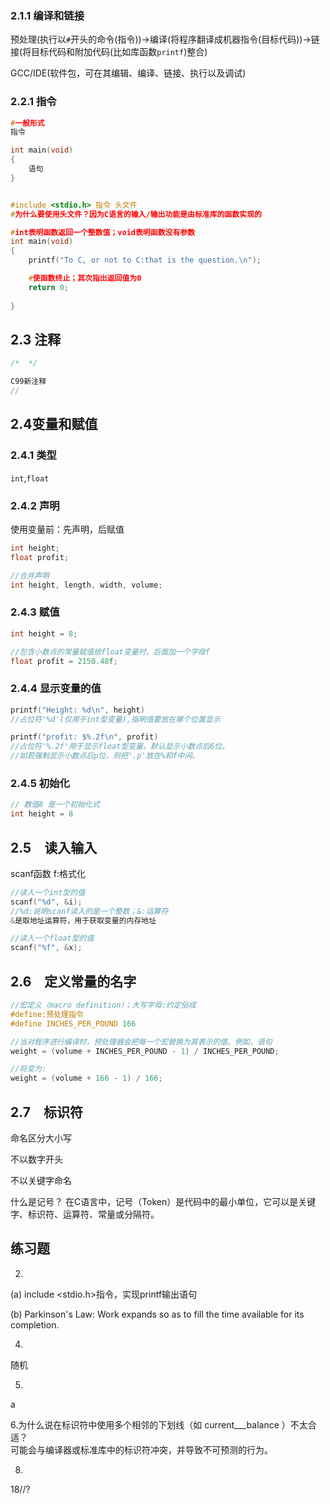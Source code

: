 ### 2.1.1 编译和链接
预处理(执行以`#`开头的命令(指令))→编译(将程序翻译成机器指令(目标代码))→链接(将目标代码和附加代码(比如库函数`printf`)整合)

GCC/IDE(软件包，可在其编辑、编译、链接、执行以及调试)

### 2.2.1 指令
```c
#一般形式
指令

int main(void)
{
    语句
}


#include <stdio.h> 指令 头文件
#为什么要使用头文件？因为C语言的输入/输出功能是由标准库的函数实现的

#int表明函数返回一个整数值；void表明函数没有参数
int main(void)
{
    printf("To C, or not to C:that is the question.\n");

    #使函数终止；其次指出返回值为0
    return 0;
    
}
```

## 2.3 注释
```c
/*  */

C99新注释
// 
```

## 2.4变量和赋值
### 2.4.1 类型
`int`,`float`

### 2.4.2 声明
使用变量前：先声明，后赋值
```c
int height;
float profit;

//合并声明
int height, length, width, volume;
```
### 2.4.3 赋值
```c
int height = 8;

//包含小数点的常量赋值给float变量时，后面加一个字母f
float profit = 2150.48f;
```

### 2.4.4 显示变量的值
```c
printf("Height: %d\n", height)
//占位符'%d'(仅用于int型变量),指明值要放在哪个位置显示

printf("profit: $%.2f\n", profit)
//占位符'%.2f'用于显示float型变量。默认显示小数点后6位。
//如若强制显示小数点后p位，则把'.p'放在%和f中间。
```

### 2.4.5 初始化
```c
// 数值8 是一个初始化式
int height = 8
```

## 2.5　读入输入
scanf函数
f:格式化
```c
//读入一个int型的值
scanf("%d", &i);
//%d:说明scanf读入的是一个整数；&:运算符
&是取地址运算符，用于获取变量的内存地址

//读入一个float型的值
scanf("%f", &x);
```

## 2.6　定义常量的名字
```c
//宏定义（macro definition）；大写字母:约定俗成
#define:预处理指令
#define INCHES_PER_POUND 166

//当对程序进行编译时，预处理器会把每一个宏替换为其表示的值。例如，语句
weight = (volume + INCHES_PER_POUND - 1) / INCHES_PER_POUND; 

//将变为:
weight = (volume + 166 - 1) / 166; 
```

## 2.7　标识符
命名区分大小写

不以数字开头

不以关键字命名

什么是记号？
在C语言中，记号（Token）是代码中的最小单位，它可以是关键字、标识符、运算符、常量或分隔符。

## 练习题
2.
(a)
include <stdio.h>指令，实现printf输出语句

(b)
Parkinson's Law:
Work expands so as to fill the time
available for its completion.

4.
随机

5.
a

6.为什么说在标识符中使用多个相邻的下划线（如 current___balance ）不太合适？<br>
可能会与编译器或标准库中的标识符冲突，并导致不可预测的行为。

8.
18//?


